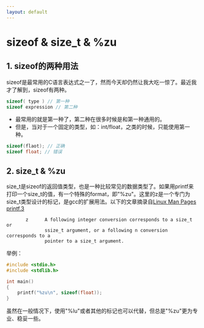 ```yaml
---
layout: default
---
```


# sizeof & size_t & %zu

## 1. sizeof的两种用法

sizeof是最常用的C语言表达式之一了，然而今天却仍然让我大吃一惊了。最近我才了解到，sizeof有两种。

```C
sizeof( type ) // 第一种
sizeof expression // 第二种
```

- 最常用的就是第一种了，第二种在很多时候是和第一种通用的。
- 但是，当对于一个固定的类型，如：int/float，之类的时候，只能使用第一种。

```C
sizeof(flaot); // 正确
sizeof float; // 错误
```

## 2. size_t & %zu

size_t是sizeof的返回值类型，也是一种比较常见的数据类型了。如果用printf来打印一个size_t的值，有一个特殊的format，即"%zu"。这里的z是一个专门为size_t类型设计的标记，是gcc的扩展用法。以下的文章摘录自[Linux Man Pages printf.3](http://man7.org/linux/man-pages/man3/printf.3.html)

```
       z      A following integer conversion corresponds to a size_t or
              ssize_t argument, or a following n conversion corresponds to a
              pointer to a size_t argument.
```

举例：

```c
#include <stdio.h>
#include <stdlib.h>

int main()
{
	printf("%zu\n", sizeof(float));
}
```

虽然在一般情况下，使用"%lu"或者其他的标记也可以代替，但总是"%zu"更为专业、稳妥一些。